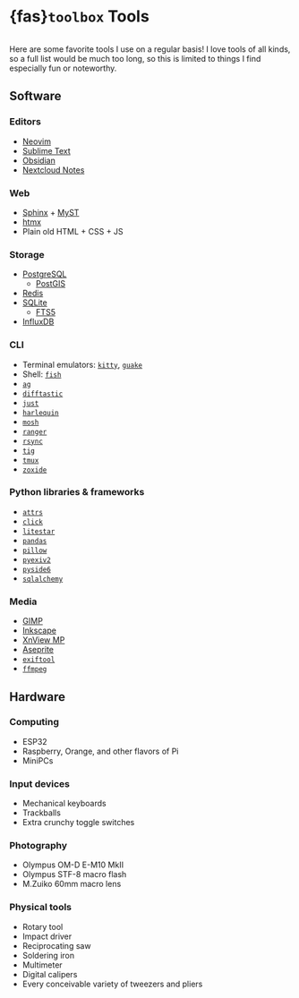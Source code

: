 # {fas}`toolbox` Tools
```{tags} status:draft
```

Here are some favorite tools I use on a regular basis! I love tools of all kinds, so a full list would be much too long, so this is limited to things I find especially fun or noteworthy.

## Software

### Editors
* [Neovim](https://neovim.io)
* [Sublime Text](https://www.sublimetext.com)
* [Obsidian](https://obsidian.md)
* [Nextcloud Notes](https://github.com/nextcloud/notes)

### Web
* [Sphinx](https://www.sphinx-doc.org) + [MyST](https://myst-parser.readthedocs.io)
* [htmx](https://htmx.org)
* Plain old HTML + CSS + JS

### Storage
* [PostgreSQL](https://postgresql.org)
  * [PostGIS](https://postgis.net)
* [Redis](https://redis.io)
* [SQLite](https://www.sqlite.org)
  * [FTS5](https://www.sqlite.org/fts5.html)
* [InfluxDB](https://influxdata.com)

### CLI
* Terminal emulators: [`kitty`](https://github.com/kovidgoyal/kitty), [`guake`](https://github.com/Guake/guake)
* Shell: [`fish`](https://fishshell.com)
* [`ag`](https://github.com/ggreer/the_silver_searcher)
* [`difftastic`](https://github.com/Wilfred/difftastic)
* [`just`](https://github.com/casey/just)
* [`harlequin`](https://github.com/tconbeer/harlequin)
* [`mosh`](https://github.com/mobile-shell/mosh)
* [`ranger`](https://github.com/ranger/ranger)
* [`rsync`](https://github.com/RsyncProject/rsync)
* [`tig`](https://github.com/jonas/tig)
* [`tmux`](https://github.com/tmux/tmux/wiki)
* [`zoxide`](https://github.com/ajeetdsouza/zoxide)

### Python libraries & frameworks
* [`attrs`](https://attrs.org)
* [`click`](https://click.palletsprojects.com)
* [`litestar`](https://litestar.dev)
* [`pandas`](https://pandas.pydata.org)
* [`pillow`](https://pillow.readthedocs.io)
* [`pyexiv2`](https://exiv2.org)
* [`pyside6`](https://doc.qt.io/qtforpython-6)
* [`sqlalchemy`](https://www.sqlalchemy.org)

### Media
* [GIMP](https://www.gimp.org)
* [Inkscape](https://inkscape.org)
* [XnView MP](https://www.xnview.com)
* [Aseprite](https://www.aseprite.org)
* [`exiftool`](https://exiftool.org)
* [`ffmpeg`](https://ffmpeg.org)

## Hardware

### Computing
* ESP32
* Raspberry, Orange, and other flavors of Pi
* MiniPCs

### Input devices
* Mechanical keyboards
* Trackballs
* Extra crunchy toggle switches

### Photography
* Olympus OM-D E-M10 MkII
* Olympus STF-8 macro flash
* M.Zuiko 60mm macro lens

### Physical tools
* Rotary tool
* Impact driver
* Reciprocating saw
* Soldering iron
* Multimeter
* Digital calipers
* Every conceivable variety of tweezers and pliers

